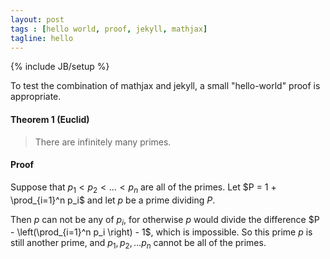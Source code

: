 ```yaml
---
layout: post
tags : [hello world, proof, jekyll, mathjax]
tagline: hello
---
```

{% include JB/setup %}

To test the combination of mathjax and jekyll, a small "hello-world" proof is appropriate.


#### Theorem 1 (Euclid)

> There are infinitely many primes.


#### Proof

Suppose that $p_1 < p_2 < \dots < p_n$ are all of the primes.
Let $P = 1 + \prod_{i=1}^n p_i$ and let $p$ be a prime dividing $P$.

Then $p$ can not be any of $p_i$, for otherwise $p$ would divide the
difference $P - \left(\prod_{i=1}^n p_i \right) - 1$, which is impossible.
So this prime $p$ is still another prime, and $p_1, p_2, \dots p_n$
cannot be all of the primes.
